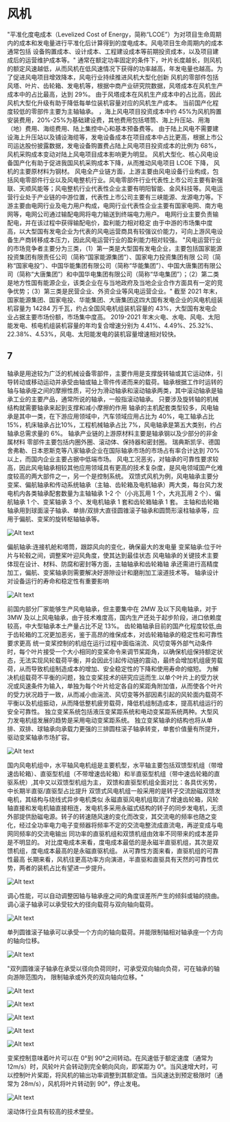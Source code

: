 # 风机


"平准化度电成本（Levelized Cost of Energy，简称“LCOE”）为对项目生命周期内的成本和发电量进行平准化后计算得到的度电成本。风电项目生命周期内的成本通常包括
设备购置成本、设计成本、工程建设成本等前期投资成本，以及项目建成后的运营维护成本等。"
通常在额定功率固定的条件下，叶片长度越长，则风机的额定风速越低，从而风机在低风速情况下获得的功率越高，年发电量也越高。为了促进风电项目增效降本，风电行业持续推进风机大型化创新
风机的零部件包括风塔、叶片、齿轮箱、发电机等，根据中商产业研究院数据，风塔成本在风机生产成本中的占比最高，达到 29%。
由于风塔成本在风机生产成本中的占比高，因此风机大型化升级有助于降低每单位装机容量对应的风机生产成本。
当前国产化程度较低的零部件主要为主轴轴承。
，海上风电项目投资成本中约 45%为风机购置安装费用，20%-25%为基础建设费，其他费用包括塔筒、海上升压站、用海（地）费用、海缆费用、陆上集控中心和基本预备费等。
由于陆上风电不需要建设海上升压站以及铺设海缆等，发电设备成本在项目成本中占比更高，根据上市公司运达股份披露数据，发电设备购置费占陆上风电项目投资成本的比例为 68%，风机采购成本变动对陆上风电项目成本影响更为明显。
风机大型化、核心风电设备国产化有助于促进我国风机采购成本下降，从而推动风电项目 LCOE 下降，
风机的主要原材料为钢材。
风电全产业链方面，上游主要由风电设备行业构成，包括风电零部件行业以及风电整机行业。风电零部件行业代表性上市公司主要有新强联、天顺风能等；风电整机行业代表性企业主要有明阳智能、金风科技等。风电运营行业处于产业链的中游位置，代表性上市公司主要有三峡能源、龙源电力等。下游主要由电网行业及电力用户构成，电网行业代表性企业主要有国家电网、南方电网等，电网公司通过输配电网将电力输送到终端电力用户。
电网行业主要负责输配电，并在该过程中获得输配电价，盈利能力相对稳定
由于中游的市场集中度高，以大型国有发电企业为代表的风电运营商具有较强议价能力，可向上游风电设备生产商转移成本压力，因此风电运营行业的盈利能力相对较强。
"风电运营行业的市场竞争者主要分为三类，（1）第一类是大型国有发电企业，主要包括国家能源投资集团有限责任公司（简称“国家能源集团”）、国家电力投资集团有限
公司（简称“国家电投”）、中国华能集团有限公司（简称“华能集团”）、中国大唐集团有限公司（简称“大唐集团”）和中国华电集团有限公司（简称“华电集团”）；（2）第二类是地方性国有能源企业，该类企业在与当地政府及当地企业合作方面具有一定的竞争优势；（3）第三类是民营企业、外资企业等风电运营企业。"
截至 2021 年末，国家能源集团、国家电投、华能集团、大唐集团这四大国有发电企业的风电机组装机容量为 14284 万千瓦，约占全国风电机组装机容量的 43%，大型国有发电企业占据主要市场份额，市场集中度高。
2019-2021 年末火电、水电、风电、太阳能发电、核电机组装机容量的年均复合增速分别为 4.41%、4.49%、25.32%、22.38%、4.53%，风电、太阳能发电的装机容量增速相对较快。

## 7

轴承是用途较为广泛的机械设备零部件，主要作用是支撑旋转轴或其它运动体，引导转动或移动运动并承受由轴或轴上零件传递而来的载荷。轴承根据工作时运转的轴与轴承座之间的摩擦性质，可分为滑动轴承和滚动轴承两类，其中滚动轴承是轴承工业的主要产品，通常所说的轴承，一般指滚动轴承。
只要涉及旋转轴的机械结构就需要轴承来起到支撑和减小摩擦的作用
轴承的主机配套类型较多，风电轴承是其中一类，在下游应用领域中，汽车领域应用占比为 40%，电工轴承占比 15%，机床轴承占比10%，工程机械轴承占比 7%，风电轴承是第五大类别，约占轴承总需求量的 6%。
轴承产业链的上游原材料主要是轴承钢以及少部分的非金属材料
零部件主要包括内圈外圈、滚动体、保持器和密封圈。
瑞典斯凯孚、德国舍弗勒、日本恩斯克等八家轴承企业在国际轴承市场的市场占有率合计达到 70%以上，而国内企业主要占据中低端市场。
风电工况恶劣，对轴承的可靠性要求较高，因此风电轴承相较其他应用领域具有更高的技术复杂度，是风电领域国产化难度较高的两大部件之一，另一个是控制系统。
双馈式风机为例，风电轴承主要分变桨、偏航轴承和传动系统轴承（主轴、齿轮箱及电机轴承）两大类，每台风力发电机内各类轴承配套数量为主轴轴承 1-2 个（小兆瓦用 1 个，大兆瓦用 2 个）、偏航轴承 1 个、变桨轴承 3 个、发电机轴承 1 套和齿轮箱轴承 1 套。
主轴和齿轮箱轴承用到球面滚子轴承、单排/双排大直径圆锥滚子轴承和圆筒形滚柱轴承等，应用于偏航、变桨的旋转枢轴轴承等。

![Alt text](../../../assets/images/wiki_1/image-3.png)

偏航轴承:连接机舱和塔筒，跟踪风向的变化，确保最大的发电量
变桨轴承:位于叶片与轮毂之间，调整桨叶迎风角度，使其达到最佳状态
风电轴承的关键技术主要体现在设计、材料、防腐和密封等方面，主轴轴承和齿轮箱轴 承还需进行高精度加工，偏航、变桨轴承则需要解决好游隙设计和磨削加工滚道技术等。
轴承设计对设备运行的寿命和稳定性有重要影响

![Alt text](../../../assets/images/wiki_1/image-4.png)

前国内部分厂家能够生产风电轴承，但主要集中在 2MW 及以下风电轴承，对于 3MW 及以上风电轴承，由于技术难度高，国内生产还处于起步阶段，进口依赖度较高，中大型轴承本土产量占比不足 13%。
齿轮箱轴承目前的国产化程度较低,由于齿轮箱的工况更加恶劣，鉴于高昂的维保成本，对齿轮箱轴承的稳定性和可靠性要求更高
统一变桨控制的机组在运行过程中面临湍流、风切变等外部气动条件时，每个叶片接受一个大小相同的变桨命令来调节桨距角，以确保机组保持额定状态，无法实现风轮载荷平衡，并会因此引起传动链的震动，最终会增加机组疲劳载荷，从而导致机组制造成本的增加、安全稳定性的下降和使用寿命的缩短。
为解决机组载荷不平衡的问题，独立变桨技术的研究应运而生.以单个叶片上的受力状况或风速条件为输入，单独为每个叶片给定各自的桨距角附加值，从而使各个叶片的受力状况趋于一致，从而减小由湍流、风切变等外部因素引起的风轮面内载荷不平衡以及机组振动，从而降低整机疲劳载荷，降低机组制造成本，提高机组运行的安全可靠性。
独立变桨系统包括液压变桨距系统和电动变桨距系统两种。大型风力发电机组发展的趋势是采用电动变桨距系统。
独立变桨轴承的结构也将从单排、双排、球轴承向承载力更强的三排圆柱滚子轴承转变，单套价值量有所提升，驱动变桨轴承市场扩容。

![Alt text](../../../assets/images/wiki_1/image-5.png)

国内风电机组中，水平轴风电机组是主要机型，水平轴主要包括双馈型机组（带增速齿轮箱）、直驱型机组（不带增速齿轮箱）和半直驱型机组（带中速齿轮箱的直驱系统）,其中又以双馈型机组为主，
双馈和直驱型机组全面对比：各具优劣势，中长期半直驱/直驱型占比提升
双馈式风电机组一般采用的是转子交流励磁双馈发电机，其结构与绕线式异步电机类似
永磁直驱风电机组取消了增速齿轮箱，风轮轴直接和发电机轴直接相连，发电机多采用永磁式结构的转子的同步发电机，无须外部提供励磁电源。转子的转速随风速的变化而改变，其交流电的频率也随之变化，经过全功率电力电子变频器将频率不定的交流电整流成直流电，再逆变成与电网同频率的交流电输出
同功率的直驱机组和双馈机组由效率不同带来的成本差异是不明显的。
对比度电成本来看，度电成本最低的是永磁半直驱机组，其次是双馈机组，度电成本最高的是永磁直驱机组。
从可靠性方面来看，直驱机组的可靠性最高
长期来看，风机往更高功率方向演进，半直驱和直驱具有天然的可靠性优势，两者的装机占比有望进一步提升。

![Alt text](../../../assets/images/wiki_1/image-6.png)

调心性能，可以自动调整因轴与轴承座之间的角度误差所产生的倾斜或轴的挠曲。
调心滚子轴承可以承受较大的径向载荷与双向轴向载荷。

![Alt text](../../../assets/images/wiki_1/image-7.png)

单列圆锥滚子轴承可以承受一个方向的轴向载荷。并能限制轴相对轴承座一个方向的轴向位移。

![Alt text](../../../assets/images/wiki_1/image-8.png)

"双列圆锥滚子轴承在承受以径向负荷同时，可承受双向轴向负荷，可在轴承的轴向游隙范围内，
限制轴承或外壳的双向轴向位移。"

![Alt text](../../../assets/images/wiki_1/image-9.png)

![Alt text](../../../assets/images/wiki_1/image-10.png)

![Alt text](../../../assets/images/wiki_1/image-11.png)

![Alt text](../../../assets/images/wiki_1/image-12.png)

![Alt text](../../../assets/images/wiki_1/image-13.png)

变桨控制意味着叶片可以在 0°到 90°之间转动。在风速低于额定速度（通常为 12m/s）时，风轮叶片会转动到完全朝向风向，即桨距为 0°。当风速增大时，可以控制叶片桨距，将风机的输出功率调整到其额定值。当风速达到预定极限时（通常为 28m/s），风机将叶片转动到 90°，停止发电。

![Alt text](../../../assets/images/wiki_1/image-14.png)

滚动体行业具有较高的技术壁垒。